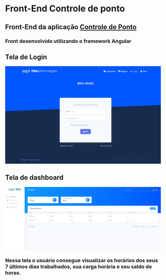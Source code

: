 <h1>Front-End Controle de ponto</h1>
<h2>Front-End da aplicação <a href="https://github.com/DaviFT3/Controle-de-Ponto">Controle de Ponto</a> </h2>
<h3>Front desenvolvido utilizando o framework Angular</h3>
<h2>Tela de Login</h2>
<img src = "src/assets/img/readme/login.png">
<h2>Tela de dashboard</h2>
<img src = "src/assets/img/readme/dashboard.png">
<h3>Nessa tela o usuário consegue visualizar os horários dos seus 7 últimos dias trabalhados, sua carga horária e seu saldo de horas. </h3>